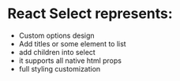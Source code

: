 # React Select represents:
- Custom options design
- Add titles or some element to list
- add children into select
- it supports all native html props
- full styling customization
